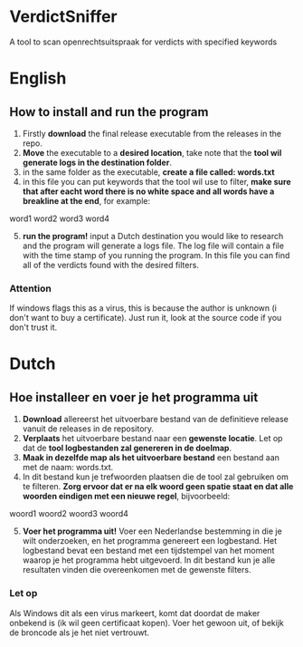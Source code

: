 # VerdictSniffer
A tool to scan openrechtsuitspraak for verdicts with specified keywords


# English

## How to install and run the program
1. Firstly **download** the final release executable from the releases in the repo.
2. **Move** the executable to a **desired location**, take note that the **tool wil generate logs in the destination folder**.
3. in the same folder as the executable, **create a file called: words.txt**
4. in this file you can put keywords that the tool wil use to filter, **make sure that after eacht word there is no white space and all words have a breakline at the end**, for example:

word1
word2
word3
word4

5. **run the program!** input a Dutch destination you would like to research and the program will generate a logs file. The log file will contain a file with the time stamp of you running the program. In this file you can find all of the verdicts found with the desired filters.

### Attention
If windows flags this as a virus, this is because the author is unknown (i don't want to buy a certificate). Just run it, look at the source code if you don't trust it.

# Dutch

## Hoe installeer en voer je het programma uit

1. **Download** allereerst het uitvoerbare bestand van de definitieve release vanuit de releases in de repository.
2. **Verplaats** het uitvoerbare bestand naar een **gewenste locatie**. Let op dat de **tool logbestanden zal genereren in de doelmap**.
3. **Maak in dezelfde map als het uitvoerbare bestand** een bestand aan met de naam: words.txt.
4. In dit bestand kun je trefwoorden plaatsen die de tool zal gebruiken om te filteren. **Zorg ervoor dat er na elk woord geen spatie staat en dat alle woorden eindigen met een nieuwe regel**, bijvoorbeeld:

woord1
woord2
woord3
woord4

5. **Voer het programma uit!** Voer een Nederlandse bestemming in die je wilt onderzoeken, en het programma genereert een logbestand. Het logbestand bevat een bestand met een tijdstempel van het moment waarop je het programma hebt uitgevoerd. In dit bestand kun je alle resultaten vinden die overeenkomen met de gewenste filters.

### Let op
Als Windows dit als een virus markeert, komt dat doordat de maker onbekend is (ik wil geen certificaat kopen). Voer het gewoon uit, of bekijk de broncode als je het niet vertrouwt.
